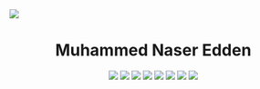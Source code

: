 <img src="https://capsule-render.vercel.app/api?type=waving&color={red}&text=MUHAMMED!&height=200&section=header"/>


<h1 align="center"> Muhammed Naser Edden </h1>

<p align="center">
     <img src="https://img.shields.io/badge/-HTML-orange">
     <img src="https://img.shields.io/badge/-CSS-blue">
     <img src="https://img.shields.io/badge/-SASS-CD6799">
     <img src="https://img.shields.io/badge/-JavaScript-yellow" />
     <img src="https://img.shields.io/badge/-Bootstrap-blueviolet" />
     <img src="https://img.shields.io/badge/-Wordpress-lightgrey" />
     <img src="https://img.shields.io/badge/-PHP-blue" />
     <img src="https://img.shields.io/badge/-Laravel-red">
</p>

